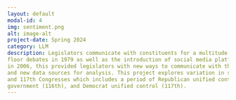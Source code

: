 ```yaml
---
layout: default
modal-id: 4
img: sentiment.png
alt: image-alt
project-date: Spring 2024
category: LLM
description: Legislators communicate with constituents for a multitude of reasons. Prior to the late 1970s it was difficult for legislators to communicate with their constituents, let alone the mass public. With the introduction of C-SPAN televising House
floor debates in 1979 as well as the introduction of social media platforms such as Twitter
in 2006, this provided legislators with new ways to communicate with their constituents
and new data sources for analysis. This project explores variation in sentiment and emotion across the 115th, 116th,
and 117th Congresses which includes a period of Republican unified control (115th), split
government (116th), and Democrat unified control (117th).
---
```

